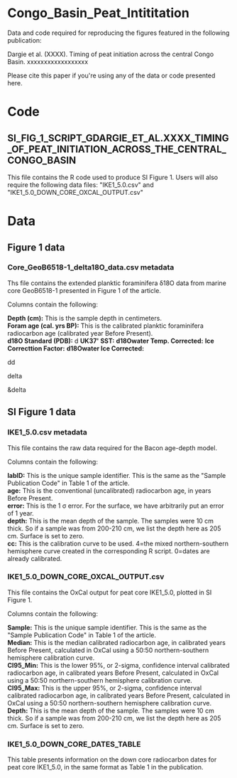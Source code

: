 # Congo_Basin_Peat_Intititation


Data and code required for reproducing the figures featured in the following publication:

Dargie et al. (XXXX). Timing of peat initiation across the central Congo Basin. xxxxxxxxxxxxxxxxxx

Please cite this paper if you're using any of the data or code presented here.

# Code
## SI_FIG_1_SCRIPT_GDARGIE_ET_AL.XXXX_TIMING_OF_PEAT_INITIATION_ACROSS_THE_CENTRAL_CONGO_BASIN
This file contains the R code used to produce SI Figure 1. Users will also require the following data files: "IKE1_5.0.csv" and "IKE1_5.0_DOWN_CORE_OXCAL_OUTPUT.csv"

# Data


## Figure 1 data
### Core_GeoB6518-1_delta18O_data.csv metadata
Ths file contains the extended planktic foraminifera δ18O data from marine core GeoB6518-1 presented in Figure 1 of the article.

Columns contain the following:

**Depth (cm):** This is the sample depth in centimeters.\
**Foram age (cal. yrs BP):** This is the calibrated planktic foraminifera radiocarbon age (calibrated year Before Present).\
**d18O Standard (PDB):** d
**UK37' SST:**
**d18Owater Temp. Corrected:**
**Ice Correcttion Factor:**
**d18Owater Ice Corrected:**


dd

delta

&delta



## SI Figure 1 data
### IKE1_5.0.csv metadata
This file contains the raw data required for the Bacon age-depth model.

Columns contain the following:

**labID:** This is the unique sample identifier. This is the same as the "Sample Publication Code" in Table 1 of the article.\
**age:** This is the conventional (uncalibrated) radiocarbon age, in years Before Present.\
**error:** This is the 1 σ error. For the surface, we have arbitrarily put an error of 1 year.\
**depth:** This is the mean depth of the sample. The samples were 10 cm thick. So if a sample was from 200-210 cm, we list the depth here as 205 cm. Surface is set to zero.\
**cc:** This is the calibration curve to be used. 4=the mixed northern-southern hemisphere curve created in the corresponding R script. 0=dates are already calibrated.

### IKE1_5.0_DOWN_CORE_OXCAL_OUTPUT.csv
This file contains the OxCal output for peat core IKE1_5.0, plotted in SI Figure 1.

Columns contain the following:

**Sample:** This is the unique sample identifier. This is the same as the "Sample Publication Code" in Table 1 of the article.\
**Median:** This is the median calibrated radiocarbon age, in calibrated years Before Present, calculated in OxCal using a 50:50 northern-southern hemisphere calibration curve.\
**CI95_Min:** This is the lower 95%, or 2-sigma, confidence interval calibrated radiocarbon age, in calibrated years Before Present, calculated in OxCal using a 50:50 northern-southern hemisphere calibration curve.\
**CI95_Max:** This is the upper 95%, or 2-sigma, confidence interval calibrated radiocarbon age, in calibrated years Before Present, calculated in OxCal using a 50:50 northern-southern hemisphere calibration curve.\
**Depth:** This is the mean depth of the sample. The samples were 10 cm thick. So if a sample was from 200-210 cm, we list the depth here as 205 cm. Surface is set to zero.

### IKE1_5.0_DOWN_CORE_DATES_TABLE
This table presents information on the down core radiocarbon dates for peat core IKE1_5.0, in the same format as Table 1 in the publication.




